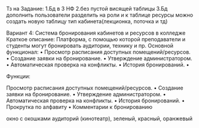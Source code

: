 Тз на Задание:
1.Бд в 3 НФ 
2.без пустой висящей таблицы
3.Бд дополнить пользователи разделить на роли и к таблице ресурсы можно создать новую таблицу тип кабинета(лекционка, поточка и тд)


Вариант 4: Система бронирования кабинетов и ресурсов в колледже
Краткое описание:
Платформа, с помощью которой преподаватели и студенты могут бронировать аудитории, технику и пр.
Основной функционал:
•	Просмотр расписания доступных помещений/ресурсов.
•	Создание заявки на бронирование.
•	Утверждение администратором.
•	Автоматическая проверка на конфликты.
•	История бронирований.
•	

Функции:

Просмотр расписания доступных помещений/ресурсов.
•	Создание заявки на бронирование.
•	Утверждение администратором.
•	Автоматическая проверка на конфликты.
•	История бронирований.
•	Прокрутка по алфавиту
•	Комментарии к бронированию

окно с окошками аудиторий (кинотеатр), зеленый, красный, оранжевый

